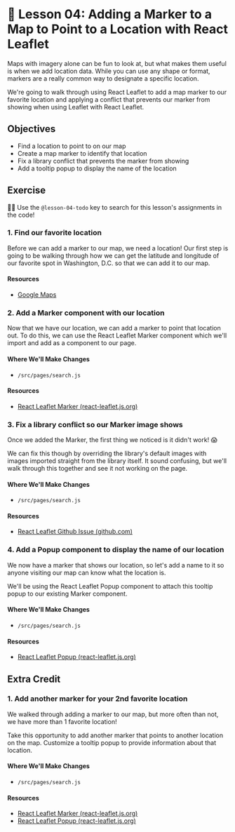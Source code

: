 # 📓 Lesson 04: Adding a Marker to a Map to Point to a Location with React Leaflet

Maps with imagery alone can be fun to look at, but what makes them useful is when we add location data. While you can use any shape or format, markers are a really common way to designate a specific location.

We're going to walk through using React Leaflet to add a map marker to our favorite location and applying a conflict that prevents our marker from showing when using Leaflet with React Leaflet.

## Objectives
* Find a location to point to on our map
* Create a map marker to identify that location
* Fix a library conflict that prevents the marker from showing
* Add a tooltip popup to display the name of the location

## Exercise

🕵️‍♂️ Use the `@lesson-04-todo` key to search for this lesson's assignments in the code!

### 1. Find our favorite location

Before we can add a marker to our map, we need a location! Our first step is going to be walking through how we can get the latitude and longitude of our favorite spot in Washington, D.C. so that we can add it to our map.

#### Resources
* [Google Maps](https://maps.google.com)

### 2. Add a Marker component with our location

Now that we have our location, we can add a marker to point that location out. To do this, we can use the React Leaflet Marker component which we'll import and add as a component to our page.

#### Where We'll Make Changes
* `/src/pages/search.js`

#### Resources
* [React Leaflet Marker (react-leaflet.js.org)](https://react-leaflet.js.org/docs/en/components#marker)

### 3. Fix a library conflict so our Marker image shows

Once we added the Marker, the first thing we noticed is it didn't work! 😱

We can fix this though by overriding the library's default images with images imported straight from the library itself. It sound confusing, but we'll walk through this together and see it not working on the page.

#### Where We'll Make Changes
* `/src/pages/search.js`

#### Resources
* [React Leaflet Github Issue (github.com)](https://github.com/PaulLeCam/react-leaflet/issues/453)

### 4. Add a Popup component to display the name of our location

We now have a marker that shows our location, so let's add a name to it so anyone visiting our map can know what the location is.

We'll be using the React Leaflet Popup component to attach this tooltip popup to our existing Marker component.

#### Where We'll Make Changes
* `/src/pages/search.js`

#### Resources
* [React Leaflet Popup (react-leaflet.js.org)](https://react-leaflet.js.org/docs/en/components#popup)

## Extra Credit

### 1. Add another marker for your 2nd favorite location

We walked through adding a marker to our map, but more often than not, we have more than 1 favorite location!

Take this opportunity to add another marker that points to another location on the map. Customize a tooltip popup to provide information about that location.

#### Where We'll Make Changes
* `/src/pages/search.js`

#### Resources
* [React Leaflet Marker (react-leaflet.js.org)](https://react-leaflet.js.org/docs/en/components#marker)
* [React Leaflet Popup (react-leaflet.js.org)](https://react-leaflet.js.org/docs/en/components#popup)